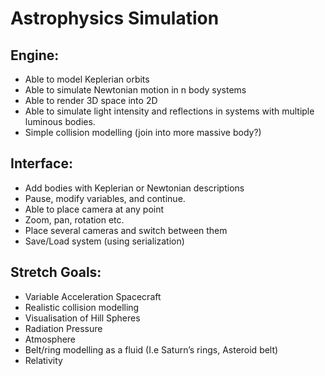 # Astrophysics Simulation

## Engine:

- Able to model Keplerian orbits
- Able to simulate Newtonian motion in n body systems
- Able to render 3D space into 2D
- Able to simulate light intensity and reflections in systems with multiple luminous bodies.
- Simple collision modelling (join into more massive body?)

## Interface:

- Add bodies with Keplerian or Newtonian descriptions
- Pause, modify variables, and continue.
- Able to place camera at any point
- Zoom, pan, rotation etc.
- Place several cameras and switch between them
- Save/Load system (using serialization)

## Stretch Goals:

- Variable Acceleration Spacecraft
- Realistic collision modelling
- Visualisation of Hill Spheres
- Radiation Pressure
- Atmosphere
- Belt/ring modelling as a fluid (I.e Saturn’s rings, Asteroid belt)
- Relativity